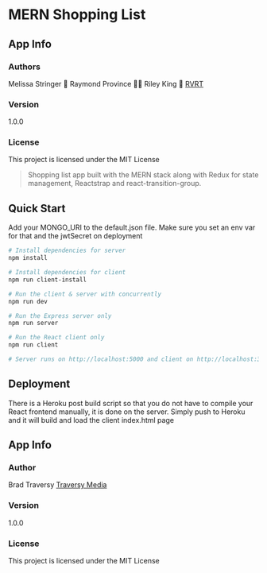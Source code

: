 # MERN Shopping List
## App Info

### Authors

Melissa Stringer 👵
Raymond Province 🦸‍♂️
Riley King 👑
[RVRT](http://www.traversymedia.com)

### Version

1.0.0

### License

This project is licensed under the MIT License

> Shopping list app built with the MERN stack along with Redux for state management, Reactstrap and react-transition-group.

## Quick Start

Add your MONGO_URI to the default.json file. Make sure you set an env var for that and the jwtSecret on deployment

```bash
# Install dependencies for server
npm install

# Install dependencies for client
npm run client-install

# Run the client & server with concurrently
npm run dev

# Run the Express server only
npm run server

# Run the React client only
npm run client

# Server runs on http://localhost:5000 and client on http://localhost:3000
```

## Deployment

There is a Heroku post build script so that you do not have to compile your React frontend manually, it is done on the server. Simply push to Heroku and it will build and load the client index.html page

## App Info

### Author

Brad Traversy
[Traversy Media](http://www.traversymedia.com)

### Version

1.0.0

### License

This project is licensed under the MIT License
